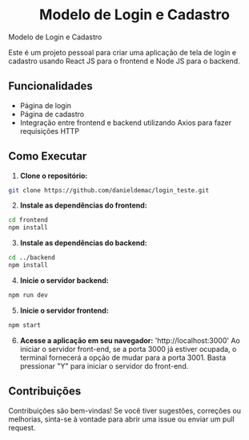 <h1 align="center">Modelo de Login e Cadastro</h1> Modelo de Login e Cadastro

Este é um projeto pessoal para criar uma aplicação de tela de login e cadastro usando React JS para o frontend e Node JS para o backend.

## Funcionalidades

- Página de login
- Página de cadastro
- Integração entre frontend e backend utilizando Axios para fazer requisições HTTP

## Como Executar

1. **Clone o repositório:**

```bash
git clone https://github.com/danieldemac/login_teste.git
```
2. **Instale as dependências do frontend:**

```bash
cd frontend
npm install
```
3. **Instale as dependências do backend:**

```bash
cd ../backend
npm install
```
4. **Inicie o servidor backend:**

```bash
npm run dev
```
5. **Inicie o servidor frontend:**

```bash
npm start
```
6. **Acesse a aplicação em seu navegador:** 
'http://localhost:3000'
Ao iniciar o servidor front-end, se a porta 3000 já estiver ocupada, o terminal fornecerá a opção de mudar para a porta 3001. Basta pressionar "Y" para iniciar o servidor do front-end.

## Contribuições

Contribuições são bem-vindas! Se você tiver sugestões, correções ou melhorias, sinta-se à vontade para abrir uma issue ou enviar um pull request.
